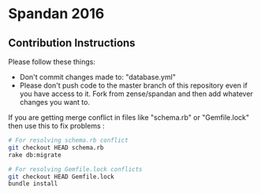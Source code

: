 # Spandan 2016 

## Contribution Instructions

Please follow these things: 
* Don't commit changes made to: "database.yml"
* Please don't push code to the master branch of this repository even if you have access to it. Fork from zense/spandan
and then add whatever changes you want to. 

If you are getting merge conflict in files like "schema.rb" or "Gemfile.lock" then use this to fix problems : 
```sh
# For resolving schema.rb conflict
git checkout HEAD schema.rb
rake db:migrate

# For resolving Gemfile.lock conflicts
git checkout HEAD Gemfile.lock
bundle install 
```
